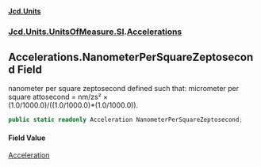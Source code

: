 #### [Jcd.Units](index.md 'index')
### [Jcd.Units.UnitsOfMeasure.SI](Jcd.Units.UnitsOfMeasure.SI.md 'Jcd.Units.UnitsOfMeasure.SI').[Accelerations](Accelerations.md 'Jcd.Units.UnitsOfMeasure.SI.Accelerations')

## Accelerations.NanometerPerSquareZeptosecond Field

nanometer per square zeptosecond defined such that: micrometer per square attosecond = nm/zs² ×  
(1.0/1000.0)/((1.0/1000.0)*(1.0/1000.0)).

```csharp
public static readonly Acceleration NanometerPerSquareZeptosecond;
```

#### Field Value
[Acceleration](Acceleration.md 'Jcd.Units.UnitTypes.Acceleration')